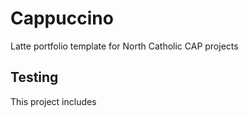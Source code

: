 # Cappuccino
Latte portfolio template for North Catholic CAP projects

## Testing

This project includes
